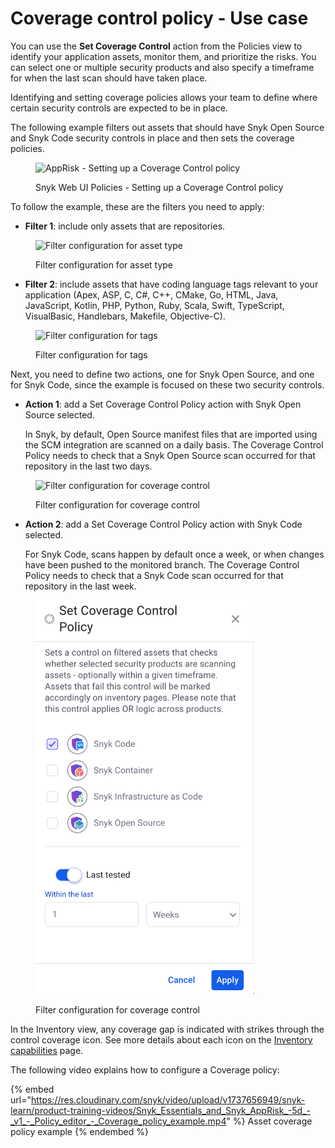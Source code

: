 # Coverage control policy - Use case

You can use the **Set Coverage Control** action from the Policies view to identify your application assets, monitor them, and prioritize the risks. You can select one or multiple security products and also specify a timeframe for when the last scan should have taken place.

Identifying and setting coverage policies allows your team to define where certain security controls are expected to be in place.&#x20;

The following example filters out assets that should have Snyk Open Source and Snyk Code security controls in place and then sets the coverage policies.

<figure><img src="../../../../.gitbook/assets/image (2) (10).png" alt="AppRisk - Setting up a Coverage Control policy"><figcaption><p>Snyk Web UI Policies  - Setting up a Coverage Control policy</p></figcaption></figure>

To follow the example, these are the filters you need to apply:

* **Filter 1**: include only assets that are repositories.

<figure><img src="../../../../.gitbook/assets/image (3) (5).png" alt="Filter configuration for asset type" width="350"><figcaption><p>Filter configuration for asset type</p></figcaption></figure>

* **Filter 2**: include assets that have coding language tags relevant to your application (Apex, ASP, C, C#, C++, CMake, Go, HTML, Java, JavaScript, Kotlin, PHP, Python, Ruby, Scala, Swift, TypeScript, VisualBasic, Handlebars, Makefile, Objective-C).

<figure><img src="../../../../.gitbook/assets/image (4) (7).png" alt="Filter configuration for tags" width="354"><figcaption><p>Filter configuration for tags</p></figcaption></figure>

Next, you need to define two actions, one for Snyk Open Source, and one for Snyk Code, since the example is focused on these two security controls.

*   **Action 1**: add a Set Coverage Control Policy action with Snyk Open Source selected.&#x20;

    In Snyk, by default, Open Source manifest files that are imported using the SCM integration are scanned on a daily basis. The Coverage Control Policy needs to check that a Snyk Open Source scan occurred for that repository in the last two days.

<figure><img src="../../../../.gitbook/assets/image (5) (3).png" alt="Filter configuration for coverage control" width="352"><figcaption><p>Filter configuration for coverage control</p></figcaption></figure>

*   **Action 2**: add a Set Coverage Control Policy action with Snyk Code selected.&#x20;

    For Snyk Code, scans happen by default once a week, or when changes have been pushed to the monitored branch. The Coverage Control Policy needs to check that a Snyk Code scan occurred for that repository in the last week.

<figure><img src="../../../../.gitbook/assets/image (6) (6) (1).png" alt="Filter configuration for coverage control" width="350"><figcaption><p>Filter configuration for coverage control</p></figcaption></figure>

In the Inventory view, any coverage gap is indicated with strikes through the control coverage icon. See more details about each icon on the [Inventory capabilities](../../../../manage-assets/assets-inventory-components.md) page.

The following video explains how to configure a Coverage policy:

{% embed url="https://res.cloudinary.com/snyk/video/upload/v1737656949/snyk-learn/product-training-videos/Snyk_Essentials_and_Snyk_AppRisk_-5d_-_v1_-_Policy_editor_-_Coverage_policy_example.mp4" %}
Asset coverage policy example
{% endembed %}
